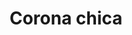 ---
title: Corona chica
date: 
draft: false

# descripcion
description : Corona chica

materials: Plata 925

color: Plateado

dimensions: 1,3cm x 1,6cm

code: 02-14-0242

type: "Dijes"

categories: []

price: $2.710,00

price_eftvo: $2.300,00

# Images
# first image will be shown in the product page
images:
  # - image: "images/path_to_image"
  # La ubicacion de las imagenes es imagenes/Dijes/Dijes.Plata/02-14-0242-corona-chica
  - image: "./images/dijes/plata/02-14-0242-corona-chica.JPG"
---